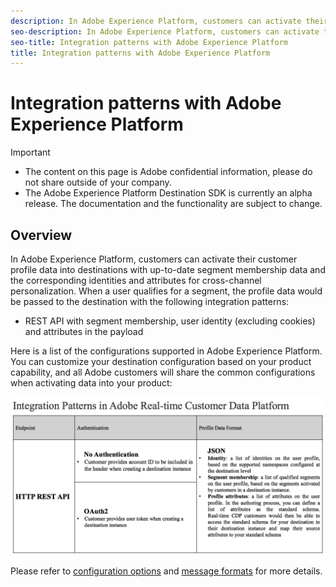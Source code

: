 ```yaml
---
description: In Adobe Experience Platform, customers can activate their customer profile data into destinations with up-to-date segment membership data and the corresponding identities and attributes for cross-channel personalization. When a user qualifies for a segment, the profile data would be passed to the destination with the integration patterns described on this page.
seo-description: In Adobe Experience Platform, customers can activate their customer profile data into destinations with up-to-date segment membership data and the corresponding identities and attributes for cross-channel personalization. When a user qualifies for a segment, the profile data would be passed to the destination with the integration patterns described on this page.
seo-title: Integration patterns with Adobe Experience Platform
title: Integration patterns with Adobe Experience Platform
---
```


# Integration patterns with Adobe Experience Platform

>[!IMPORTANT]
>
>* The content on this page is Adobe confidential information, please do not share outside of your company.
>* The Adobe Experience Platform Destination SDK is currently an alpha release. The documentation and the functionality are subject to change.

## Overview

In Adobe Experience Platform, customers can activate their customer profile data into destinations with up-to-date segment membership data and the corresponding identities and attributes for cross-channel personalization. When a user qualifies for a segment, the profile data would be passed to the destination with the following integration patterns: 

* REST API with segment membership, user identity (excluding cookies) and attributes in the payload

Here is a list of the configurations supported in Adobe Experience Platform. You can customize your destination configuration based on your product capability, and all Adobe customers will share the common configurations when activating data into your product: 

![Integration patterns](/help/assets/integration-patterns.png)

Please refer to [configuration options](/help/configuration-options.md) and [message formats](/help/message-format.md) for more details.